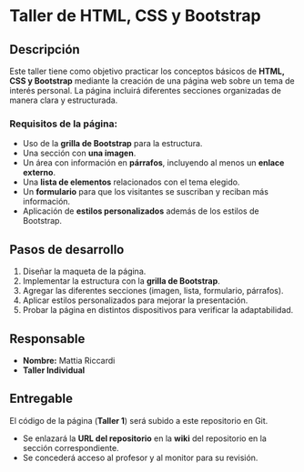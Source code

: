 # Taller de HTML, CSS y Bootstrap

## Descripción

Este taller tiene como objetivo practicar los conceptos básicos de **HTML, CSS y Bootstrap** mediante la creación de una página web sobre un tema de interés personal. La página incluirá diferentes secciones organizadas de manera clara y estructurada.

### Requisitos de la página:
- Uso de la **grilla de Bootstrap** para la estructura.
- Una sección con **una imagen**.
- Un área con información en **párrafos**, incluyendo al menos un **enlace externo**.
- Una **lista de elementos** relacionados con el tema elegido.
- Un **formulario** para que los visitantes se suscriban y reciban más información.
- Aplicación de **estilos personalizados** además de los estilos de Bootstrap.

## Pasos de desarrollo

1. Diseñar la maqueta de la página.
2. Implementar la estructura con la **grilla de Bootstrap**.
3. Agregar las diferentes secciones (imagen, lista, formulario, párrafos).
4. Aplicar estilos personalizados para mejorar la presentación.
5. Probar la página en distintos dispositivos para verificar la adaptabilidad.

## Responsable

- **Nombre:** Mattia Riccardi  
- **Taller Individual**  

## Entregable

El código de la página (**Taller 1**) será subido a este repositorio en Git.  
- Se enlazará la **URL del repositorio** en la **wiki** del repositorio en la sección correspondiente.  
- Se concederá acceso al profesor y al monitor para su revisión.  
